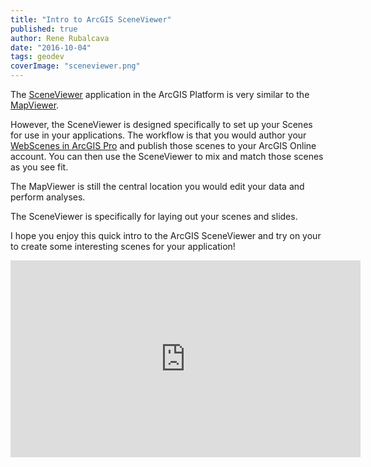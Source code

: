 ```yaml
---
title: "Intro to ArcGIS SceneViewer"
published: true
author: Rene Rubalcava
date: "2016-10-04"
tags: geodev
coverImage: "sceneviewer.png"
---
```


The [SceneViewer](https://www.arcgis.com/home/webscene/viewer.html) application in the ArcGIS Platform is very similar to the [MapViewer](http://www.arcgis.com/home/webmap/viewer.html).

However, the SceneViewer is designed specifically to set up your Scenes for use in your applications. The workflow is that you would author your [WebScenes in ArcGIS Pro](http://pro.arcgis.com/en/pro-app/help/mapping/map-authoring/author-a-web-scene.htm) and publish those scenes to your ArcGIS Online account. You can then use the SceneViewer to mix and match those scenes as you see fit.

The MapViewer is still the central location you would edit your data and perform analyses.

The SceneViewer is specifically for laying out your scenes and slides.

I hope you enjoy this quick intro to the ArcGIS SceneViewer and try on your to create some interesting scenes for your application!

<iframe width="560" height="315" src="https://www.youtube.com/embed/Xot7NTflw1A" frameborder="0" allowfullscreen></iframe>
